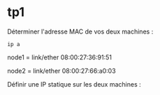 # tp1

Déterminer l'adresse MAC de vos deux machines :

```ip a```

node1 = link/ether 08:00:27:36:91:51

node2 = link/ether 08:00:27:66:a0:03


Définir une IP statique sur les deux machines :

